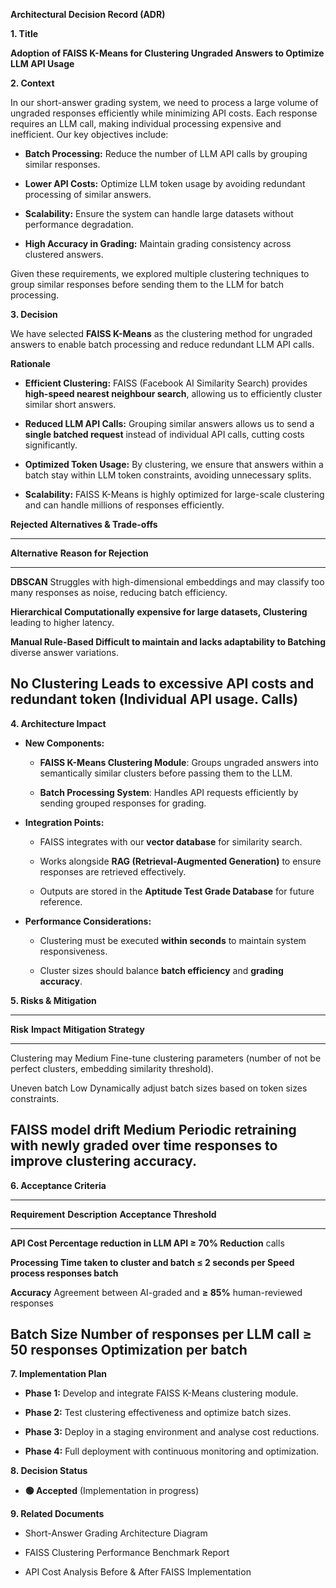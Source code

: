 **Architectural Decision Record (ADR)**

**1. Title**

**Adoption of FAISS K-Means for Clustering Ungraded Answers to Optimize
LLM API Usage**

**2. Context**

In our short-answer grading system, we need to process a large volume of
ungraded responses efficiently while minimizing API costs. Each response
requires an LLM call, making individual processing expensive and
inefficient. Our key objectives include:

-   **Batch Processing:** Reduce the number of LLM API calls by grouping
    similar responses.

-   **Lower API Costs:** Optimize LLM token usage by avoiding redundant
    processing of similar answers.

-   **Scalability:** Ensure the system can handle large datasets without
    performance degradation.

-   **High Accuracy in Grading:** Maintain grading consistency across
    clustered answers.

Given these requirements, we explored multiple clustering techniques to
group similar responses before sending them to the LLM for batch
processing.

**3. Decision**

We have selected **FAISS K-Means** as the clustering method for ungraded
answers to enable batch processing and reduce redundant LLM API calls.

**Rationale**

-   **Efficient Clustering:** FAISS (Facebook AI Similarity Search)
    provides **high-speed nearest neighbour search**, allowing us to
    efficiently cluster similar short answers.

-   **Reduced LLM API Calls:** Grouping similar answers allows us to
    send a **single batched request** instead of individual API calls,
    cutting costs significantly.

-   **Optimized Token Usage:** By clustering, we ensure that answers
    within a batch stay within LLM token constraints, avoiding
    unnecessary splits.

-   **Scalability:** FAISS K-Means is highly optimized for large-scale
    clustering and can handle millions of responses efficiently.

**Rejected Alternatives & Trade-offs**

  -----------------------------------------------------------------------
  **Alternative**      **Reason for Rejection**
  -------------------- --------------------------------------------------
  **DBSCAN**           Struggles with high-dimensional embeddings and may
                       classify too many responses as noise, reducing
                       batch efficiency.

  **Hierarchical       Computationally expensive for large datasets,
  Clustering**         leading to higher latency.

  **Manual Rule-Based  Difficult to maintain and lacks adaptability to
  Batching**           diverse answer variations.

  **No Clustering      Leads to excessive API costs and redundant token
  (Individual API      usage.
  Calls)**             
  -----------------------------------------------------------------------

**4. Architecture Impact**

-   **New Components:**

    -   **FAISS K-Means Clustering Module**: Groups ungraded answers
        into semantically similar clusters before passing them to the
        LLM.

    -   **Batch Processing System**: Handles API requests efficiently by
        sending grouped responses for grading.

-   **Integration Points:**

    -   FAISS integrates with our **vector database** for similarity
        search.

    -   Works alongside **RAG (Retrieval-Augmented Generation)** to
        ensure responses are retrieved effectively.

    -   Outputs are stored in the **Aptitude Test Grade Database** for
        future reference.

-   **Performance Considerations:**

    -   Clustering must be executed **within seconds** to maintain
        system responsiveness.

    -   Cluster sizes should balance **batch efficiency** and **grading
        accuracy**.

**5. Risks & Mitigation**

  -----------------------------------------------------------------------------
  **Risk**          **Impact**   **Mitigation Strategy**
  ----------------- ------------ ----------------------------------------------
  Clustering may    Medium       Fine-tune clustering parameters (number of
  not be perfect                 clusters, embedding similarity threshold).

  Uneven batch      Low          Dynamically adjust batch sizes based on token
  sizes                          constraints.

  FAISS model drift Medium       Periodic retraining with newly graded
  over time                      responses to improve clustering accuracy.
  -----------------------------------------------------------------------------

**6. Acceptance Criteria**

  ------------------------------------------------------------------------
  **Requirement**   **Description**                      **Acceptance
                                                         Threshold**
  ----------------- ------------------------------------ -----------------
  **API Cost        Percentage reduction in LLM API      **≥ 70%**
  Reduction**       calls                                

  **Processing      Time taken to cluster and batch      **≤ 2 seconds per
  Speed**           process responses                    batch**

  **Accuracy**      Agreement between AI-graded and      **≥ 85%**
                    human-reviewed responses             

  **Batch Size      Number of responses per LLM call     **≥ 50 responses
  Optimization**                                         per batch**
  ------------------------------------------------------------------------

**7. Implementation Plan**

-   **Phase 1:** Develop and integrate FAISS K-Means clustering module.

-   **Phase 2:** Test clustering effectiveness and optimize batch sizes.

-   **Phase 3:** Deploy in a staging environment and analyse cost
    reductions.

-   **Phase 4:** Full deployment with continuous monitoring and
    optimization.

**8. Decision Status**

-   **🟢 Accepted** (Implementation in progress)

**9. Related Documents**

-   Short-Answer Grading Architecture Diagram

-   FAISS Clustering Performance Benchmark Report

-   API Cost Analysis Before & After FAISS Implementation
